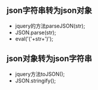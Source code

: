 ## json字符串转为json对象
- jquery的方法parseJSON(str);
- JSON.parse(str);
- eval('('+str+')');


## json对象转为json字符串
- jquery方法toJSON();
- JSON.stringify();